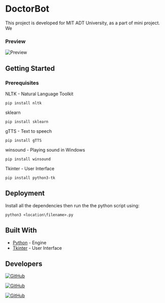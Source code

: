 # DoctorBot

This project is developed for MIT ADT University, as a part of mini project. We

### Preview

![Preview](DoctorBOT.gif)

## Getting Started


### Prerequisites

NLTK - Natural Language Toolkit

```
pip install nltk
```

sklearn

```
pip install sklearn
```

gTTS - Text to speech

```
pip install gTTS
```

winsound - Playing sound in Windows

```
pip install winsound
```

Tkinter - User Interface
```
pip install python3-tk
```


## Deployment

Install all the dependencies then run the the python script using:

```
python3 <location\filename>.py 
```

## Built With

* [Python](https://docs.python.org/3/) - Engine
* [Tkinter](https://docs.python.org/3/library/tkinter.html) - User Interface

## Developers

[![GitHub](https://img.shields.io/badge/follow-AdityaSrivastava-1DA1F2?style=flat&logo=github)](https://github.com/asrivastaava) 

[![GitHub](https://img.shields.io/badge/follow-GauravThakkar-1DA1F2?style=flat&logo=github)](https://github.com/ForceGT) 

[![GitHub](https://img.shields.io/badge/follow-JeevanThukrul-1DA1F2?style=flat&logo=github)](https://github.com/Jeevan-Thukrul/) 

